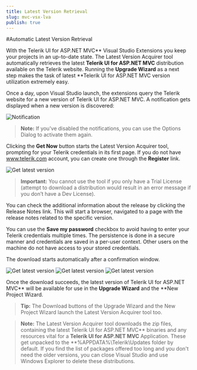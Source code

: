 ```yaml
---
title: Latest Version Retrieval
slug: mvc-vsx-lva
publish: true
---
```


#Automatic Latest Version Retrieval

With the Telerik UI for ASP.NET MVC** Visual Studio Extensions you keep your projects in an up-to-date state. The Latest Version Acquirer tool automatically retrieves the latest **Telerik UI for ASP.NET MVC** distribution available on the Telerik website. Running the **Upgrade Wizard** as a next step makes the task of latest **Telerik UI for ASP.NET MVC version utilization extremely easy.

Once a day, upon Visual Studio launch, the extensions query the Telerik website for a new version of Telerik UI for ASP.NET MVC. A notification gets displayed when a new version is discovered:

![Notification](images/notification.png)

> **Note:**
If you've disabled the notifications, you can use the Options Dialog to activate them again.

Clicking the **Get Now** button starts the Latest Version Acquirer tool, prompting for your Telerik credentials in its first page. If you do not have www.telerik.com account, you can create one through the **Register** link.

![Get latest version](images/lva1.png)

>**Important:**
You cannot use the tool if you only have a Trial License (attempt to download a distribution would result in an error message if you don’t have a Dev License).

You can check the additional information about the release by clicking the Release Notes link. This will start a browser, navigated to a page with the release notes related to the specific version.

You can use the **Save my password** checkbox to avoid having to enter your Telerik credentials multiple times. The persistence is done in a secure manner and credentials are saved in a per-user context. Other users on the machine do not have access to your stored credentials.

The download starts automatically after a confirmation window.

![Get latest version](images/lva2.png)
![Get latest version](images/lva3.png)
![Get latest version](images/lva4.png)

Once the download succeeds, the latest version of Telerik UI for ASP.NET MVC** will be available for use in the **Upgrade Wizard** and the **New Project Wizard.

>**Tip:**
The Download buttons of the Upgrade Wizard and the New Project Wizard launch the Latest Version Acquirer tool too.

>**Note:**
The Latest Version Acquirer tool downloads the zip files, containing the latest Telerik UI for ASP.NET MVC** binaries and any resources vital for a **Telerik UI for ASP.NET MVC** Application. These get unpacked to the **%APPDATA%\Telerik\Updates folder by default.
If you find the list of packages offered too long and you don't need the older versions, you can close Visual Studio and use Windows Explorer to delete these distributions.
